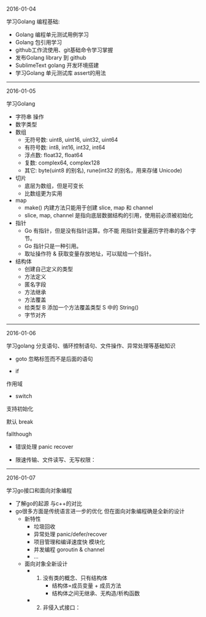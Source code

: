2016-01-04

学习Golang 编程基础:
- Golang 编程单元测试用例学习
- Golang 包引用学习
- github工作流使用、git基础命令学习掌握
- 发布Golang library 到 github
- SublimeText golang 开发环境搭建
- 学习Golang 单元测试库 assert的用法

---------------------------------

2016-01-05

学习Golang 
- 字符串 操作
- 数字类型
- 数组
     - 无符号数: uint8, uint16, uint32, uint64
     - 有符号数: int8, int16, int32, int64
     - 浮点数: float32, float64
     - 复数: complex64, complex128
     - 其它: byte(uint8 的别名), rune(int32 的别名，用来存储 Unicode)
- 切片
     - 底层为数组，但是可变长
     - 比数组更为实用
- map
     - make() 内建方法只能用于创建 slice, map 和 channel 
     - slice, map, channel 是指向底层数据结构的引用，使用前必须被初始化
- 指针
     - Go 有指针，但是没有指针运算。你不能 用指针变量遍历字符串的各个字节。
     - Go 指针只是一种引用。
     - 取址操作符 & 获取变量存放地址，可以赋给一个指针。
- 结构体
     * 创建自己定义的类型
     * 方法定义
     * 匿名字段
     * 方法继承
     * 方法覆盖
     * 给类型 B 添加一个方法覆盖类型 S 中的 String()
     * 字节对齐
---------------------------------------------------

2016-01-06

学习golang 分支语句、循环控制语句、文件操作、异常处理等基础知识
* goto
忽略标签而不是后面的语句

* if

作用域

* switch

支持初始化

默认 break

fallthough

- 错误处理 panic recover

- 限速传输、文件读写、无写权限：
--------------------------------------------------------------

2016-01-07

学习go接口和面向对象编程

- 了解go的起源 与c++的对比 
- go很多方面是传统语言进一步的优化 但在面向对象编程确是全新的设计
     * 新特性     
       * 垃圾回收
       * 异常处理 panic/defer/recover
       * 项目管理和编译速度快 模块化
       * 并发编程 goroutin & channel
       * ...
     * 面向对象全新设计   
       * 1. 没有类的概念、只有结构体
            * 结构体=成员变量 + 成员方法
            * 结构体之间无继承、无构造/析构函数
        * 2. 非侵入式接口：


